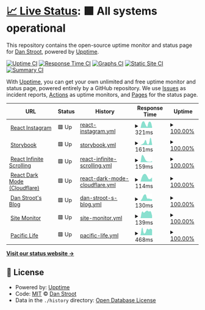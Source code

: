 # [📈 Live Status](https://dstroot.github.io/site-monitor): <!--live status--> **🟩 All systems operational**

This repository contains the open-source uptime monitor and status page for [Dan Stroot](https://danstroot.com), powered by [Upptime](https://github.com/upptime/upptime).

[![Uptime CI](https://github.com/dstroot/site-monitor/workflows/Uptime%20CI/badge.svg)](https://github.com/upptime/upptime/actions?query=workflow%3A%22Uptime+CI%22)
[![Response Time CI](https://github.com/dstroot/site-monitor/workflows/Response%20Time%20CI/badge.svg)](https://github.com/upptime/upptime/actions?query=workflow%3A%22Response+Time+CI%22)
[![Graphs CI](https://github.com/dstroot/site-monitor/workflows/Graphs%20CI/badge.svg)](https://github.com/upptime/upptime/actions?query=workflow%3A%22Graphs+CI%22)
[![Static Site CI](https://github.com/dstroot/site-monitor/workflows/Static%20Site%20CI/badge.svg)](https://github.com/upptime/upptime/actions?query=workflow%3A%22Static+Site+CI%22)
[![Summary CI](https://github.com/dstroot/site-monitor/workflows/Summary%20CI/badge.svg)](https://github.com/upptime/upptime/actions?query=workflow%3A%22Summary+CI%22)

With [Upptime](https://upptime.js.org), you can get your own unlimited and free uptime monitor and status page, powered entirely by a GitHub repository. We use [Issues](https://github.com/dstroot/site-monitor/issues) as incident reports, [Actions](https://github.com/dstroot/site-monitor/actions) as uptime monitors, and [Pages](https://dstroot.github.io/site-monitor) for the status page.

<!--start: status pages-->
<!-- This summary is generated by Upptime (https://github.com/upptime/upptime) -->
<!-- Do not edit this manually, your changes will be overwritten -->
<!-- prettier-ignore -->
| URL | Status | History | Response Time | Uptime |
| --- | ------ | ------- | ------------- | ------ |
| <img alt="" src="https://favicons.githubusercontent.com/affectionate-aryabhata-c22561.netlify.app" height="13"> [React Instagram](https://affectionate-aryabhata-c22561.netlify.app/) | 🟩 Up | [react-instagram.yml](https://github.com/dstroot/site-monitor/commits/HEAD/history/react-instagram.yml) | <details><summary><img alt="Response time graph" src="./graphs/react-instagram/response-time-week.png" height="20"> 321ms</summary><br><a href="https://dstroot.github.io/site-monitor/history/react-instagram"><img alt="Response time 161" src="https://img.shields.io/endpoint?url=https%3A%2F%2Fraw.githubusercontent.com%2Fdstroot%2Fsite-monitor%2FHEAD%2Fapi%2Freact-instagram%2Fresponse-time.json"></a><br><a href="https://dstroot.github.io/site-monitor/history/react-instagram"><img alt="24-hour response time 69" src="https://img.shields.io/endpoint?url=https%3A%2F%2Fraw.githubusercontent.com%2Fdstroot%2Fsite-monitor%2FHEAD%2Fapi%2Freact-instagram%2Fresponse-time-day.json"></a><br><a href="https://dstroot.github.io/site-monitor/history/react-instagram"><img alt="7-day response time 321" src="https://img.shields.io/endpoint?url=https%3A%2F%2Fraw.githubusercontent.com%2Fdstroot%2Fsite-monitor%2FHEAD%2Fapi%2Freact-instagram%2Fresponse-time-week.json"></a><br><a href="https://dstroot.github.io/site-monitor/history/react-instagram"><img alt="30-day response time 234" src="https://img.shields.io/endpoint?url=https%3A%2F%2Fraw.githubusercontent.com%2Fdstroot%2Fsite-monitor%2FHEAD%2Fapi%2Freact-instagram%2Fresponse-time-month.json"></a><br><a href="https://dstroot.github.io/site-monitor/history/react-instagram"><img alt="1-year response time 161" src="https://img.shields.io/endpoint?url=https%3A%2F%2Fraw.githubusercontent.com%2Fdstroot%2Fsite-monitor%2FHEAD%2Fapi%2Freact-instagram%2Fresponse-time-year.json"></a></details> | <details><summary><a href="https://dstroot.github.io/site-monitor/history/react-instagram">100.00%</a></summary><a href="https://dstroot.github.io/site-monitor/history/react-instagram"><img alt="All-time uptime 100.00%" src="https://img.shields.io/endpoint?url=https%3A%2F%2Fraw.githubusercontent.com%2Fdstroot%2Fsite-monitor%2FHEAD%2Fapi%2Freact-instagram%2Fuptime.json"></a><br><a href="https://dstroot.github.io/site-monitor/history/react-instagram"><img alt="24-hour uptime 100.00%" src="https://img.shields.io/endpoint?url=https%3A%2F%2Fraw.githubusercontent.com%2Fdstroot%2Fsite-monitor%2FHEAD%2Fapi%2Freact-instagram%2Fuptime-day.json"></a><br><a href="https://dstroot.github.io/site-monitor/history/react-instagram"><img alt="7-day uptime 100.00%" src="https://img.shields.io/endpoint?url=https%3A%2F%2Fraw.githubusercontent.com%2Fdstroot%2Fsite-monitor%2FHEAD%2Fapi%2Freact-instagram%2Fuptime-week.json"></a><br><a href="https://dstroot.github.io/site-monitor/history/react-instagram"><img alt="30-day uptime 100.00%" src="https://img.shields.io/endpoint?url=https%3A%2F%2Fraw.githubusercontent.com%2Fdstroot%2Fsite-monitor%2FHEAD%2Fapi%2Freact-instagram%2Fuptime-month.json"></a><br><a href="https://dstroot.github.io/site-monitor/history/react-instagram"><img alt="1-year uptime 100.00%" src="https://img.shields.io/endpoint?url=https%3A%2F%2Fraw.githubusercontent.com%2Fdstroot%2Fsite-monitor%2FHEAD%2Fapi%2Freact-instagram%2Fuptime-year.json"></a></details>
| <img alt="" src="https://favicons.githubusercontent.com/zealous-fermat-ea58fd.netlify.app" height="13"> [Storybook](https://zealous-fermat-ea58fd.netlify.app/) | 🟩 Up | [storybook.yml](https://github.com/dstroot/site-monitor/commits/HEAD/history/storybook.yml) | <details><summary><img alt="Response time graph" src="./graphs/storybook/response-time-week.png" height="20"> 161ms</summary><br><a href="https://dstroot.github.io/site-monitor/history/storybook"><img alt="Response time 152" src="https://img.shields.io/endpoint?url=https%3A%2F%2Fraw.githubusercontent.com%2Fdstroot%2Fsite-monitor%2FHEAD%2Fapi%2Fstorybook%2Fresponse-time.json"></a><br><a href="https://dstroot.github.io/site-monitor/history/storybook"><img alt="24-hour response time 44" src="https://img.shields.io/endpoint?url=https%3A%2F%2Fraw.githubusercontent.com%2Fdstroot%2Fsite-monitor%2FHEAD%2Fapi%2Fstorybook%2Fresponse-time-day.json"></a><br><a href="https://dstroot.github.io/site-monitor/history/storybook"><img alt="7-day response time 161" src="https://img.shields.io/endpoint?url=https%3A%2F%2Fraw.githubusercontent.com%2Fdstroot%2Fsite-monitor%2FHEAD%2Fapi%2Fstorybook%2Fresponse-time-week.json"></a><br><a href="https://dstroot.github.io/site-monitor/history/storybook"><img alt="30-day response time 224" src="https://img.shields.io/endpoint?url=https%3A%2F%2Fraw.githubusercontent.com%2Fdstroot%2Fsite-monitor%2FHEAD%2Fapi%2Fstorybook%2Fresponse-time-month.json"></a><br><a href="https://dstroot.github.io/site-monitor/history/storybook"><img alt="1-year response time 152" src="https://img.shields.io/endpoint?url=https%3A%2F%2Fraw.githubusercontent.com%2Fdstroot%2Fsite-monitor%2FHEAD%2Fapi%2Fstorybook%2Fresponse-time-year.json"></a></details> | <details><summary><a href="https://dstroot.github.io/site-monitor/history/storybook">100.00%</a></summary><a href="https://dstroot.github.io/site-monitor/history/storybook"><img alt="All-time uptime 100.00%" src="https://img.shields.io/endpoint?url=https%3A%2F%2Fraw.githubusercontent.com%2Fdstroot%2Fsite-monitor%2FHEAD%2Fapi%2Fstorybook%2Fuptime.json"></a><br><a href="https://dstroot.github.io/site-monitor/history/storybook"><img alt="24-hour uptime 100.00%" src="https://img.shields.io/endpoint?url=https%3A%2F%2Fraw.githubusercontent.com%2Fdstroot%2Fsite-monitor%2FHEAD%2Fapi%2Fstorybook%2Fuptime-day.json"></a><br><a href="https://dstroot.github.io/site-monitor/history/storybook"><img alt="7-day uptime 100.00%" src="https://img.shields.io/endpoint?url=https%3A%2F%2Fraw.githubusercontent.com%2Fdstroot%2Fsite-monitor%2FHEAD%2Fapi%2Fstorybook%2Fuptime-week.json"></a><br><a href="https://dstroot.github.io/site-monitor/history/storybook"><img alt="30-day uptime 100.00%" src="https://img.shields.io/endpoint?url=https%3A%2F%2Fraw.githubusercontent.com%2Fdstroot%2Fsite-monitor%2FHEAD%2Fapi%2Fstorybook%2Fuptime-month.json"></a><br><a href="https://dstroot.github.io/site-monitor/history/storybook"><img alt="1-year uptime 100.00%" src="https://img.shields.io/endpoint?url=https%3A%2F%2Fraw.githubusercontent.com%2Fdstroot%2Fsite-monitor%2FHEAD%2Fapi%2Fstorybook%2Fuptime-year.json"></a></details>
| <img alt="" src="https://favicons.githubusercontent.com/modest-panini-61a8ce.netlify.app" height="13"> [React Infinite Scrolling](https://modest-panini-61a8ce.netlify.app/) | 🟩 Up | [react-infinite-scrolling.yml](https://github.com/dstroot/site-monitor/commits/HEAD/history/react-infinite-scrolling.yml) | <details><summary><img alt="Response time graph" src="./graphs/react-infinite-scrolling/response-time-week.png" height="20"> 159ms</summary><br><a href="https://dstroot.github.io/site-monitor/history/react-infinite-scrolling"><img alt="Response time 142" src="https://img.shields.io/endpoint?url=https%3A%2F%2Fraw.githubusercontent.com%2Fdstroot%2Fsite-monitor%2FHEAD%2Fapi%2Freact-infinite-scrolling%2Fresponse-time.json"></a><br><a href="https://dstroot.github.io/site-monitor/history/react-infinite-scrolling"><img alt="24-hour response time 71" src="https://img.shields.io/endpoint?url=https%3A%2F%2Fraw.githubusercontent.com%2Fdstroot%2Fsite-monitor%2FHEAD%2Fapi%2Freact-infinite-scrolling%2Fresponse-time-day.json"></a><br><a href="https://dstroot.github.io/site-monitor/history/react-infinite-scrolling"><img alt="7-day response time 159" src="https://img.shields.io/endpoint?url=https%3A%2F%2Fraw.githubusercontent.com%2Fdstroot%2Fsite-monitor%2FHEAD%2Fapi%2Freact-infinite-scrolling%2Fresponse-time-week.json"></a><br><a href="https://dstroot.github.io/site-monitor/history/react-infinite-scrolling"><img alt="30-day response time 146" src="https://img.shields.io/endpoint?url=https%3A%2F%2Fraw.githubusercontent.com%2Fdstroot%2Fsite-monitor%2FHEAD%2Fapi%2Freact-infinite-scrolling%2Fresponse-time-month.json"></a><br><a href="https://dstroot.github.io/site-monitor/history/react-infinite-scrolling"><img alt="1-year response time 142" src="https://img.shields.io/endpoint?url=https%3A%2F%2Fraw.githubusercontent.com%2Fdstroot%2Fsite-monitor%2FHEAD%2Fapi%2Freact-infinite-scrolling%2Fresponse-time-year.json"></a></details> | <details><summary><a href="https://dstroot.github.io/site-monitor/history/react-infinite-scrolling">100.00%</a></summary><a href="https://dstroot.github.io/site-monitor/history/react-infinite-scrolling"><img alt="All-time uptime 100.00%" src="https://img.shields.io/endpoint?url=https%3A%2F%2Fraw.githubusercontent.com%2Fdstroot%2Fsite-monitor%2FHEAD%2Fapi%2Freact-infinite-scrolling%2Fuptime.json"></a><br><a href="https://dstroot.github.io/site-monitor/history/react-infinite-scrolling"><img alt="24-hour uptime 100.00%" src="https://img.shields.io/endpoint?url=https%3A%2F%2Fraw.githubusercontent.com%2Fdstroot%2Fsite-monitor%2FHEAD%2Fapi%2Freact-infinite-scrolling%2Fuptime-day.json"></a><br><a href="https://dstroot.github.io/site-monitor/history/react-infinite-scrolling"><img alt="7-day uptime 100.00%" src="https://img.shields.io/endpoint?url=https%3A%2F%2Fraw.githubusercontent.com%2Fdstroot%2Fsite-monitor%2FHEAD%2Fapi%2Freact-infinite-scrolling%2Fuptime-week.json"></a><br><a href="https://dstroot.github.io/site-monitor/history/react-infinite-scrolling"><img alt="30-day uptime 100.00%" src="https://img.shields.io/endpoint?url=https%3A%2F%2Fraw.githubusercontent.com%2Fdstroot%2Fsite-monitor%2FHEAD%2Fapi%2Freact-infinite-scrolling%2Fuptime-month.json"></a><br><a href="https://dstroot.github.io/site-monitor/history/react-infinite-scrolling"><img alt="1-year uptime 100.00%" src="https://img.shields.io/endpoint?url=https%3A%2F%2Fraw.githubusercontent.com%2Fdstroot%2Fsite-monitor%2FHEAD%2Fapi%2Freact-infinite-scrolling%2Fuptime-year.json"></a></details>
| <img alt="" src="https://favicons.githubusercontent.com/react-darkmode.burley.workers.dev" height="13"> [React Dark Mode (Cloudflare)](https://react-darkmode.burley.workers.dev/) | 🟩 Up | [react-dark-mode-cloudflare.yml](https://github.com/dstroot/site-monitor/commits/HEAD/history/react-dark-mode-cloudflare.yml) | <details><summary><img alt="Response time graph" src="./graphs/react-dark-mode-cloudflare/response-time-week.png" height="20"> 114ms</summary><br><a href="https://dstroot.github.io/site-monitor/history/react-dark-mode-cloudflare"><img alt="Response time 137" src="https://img.shields.io/endpoint?url=https%3A%2F%2Fraw.githubusercontent.com%2Fdstroot%2Fsite-monitor%2FHEAD%2Fapi%2Freact-dark-mode-cloudflare%2Fresponse-time.json"></a><br><a href="https://dstroot.github.io/site-monitor/history/react-dark-mode-cloudflare"><img alt="24-hour response time 93" src="https://img.shields.io/endpoint?url=https%3A%2F%2Fraw.githubusercontent.com%2Fdstroot%2Fsite-monitor%2FHEAD%2Fapi%2Freact-dark-mode-cloudflare%2Fresponse-time-day.json"></a><br><a href="https://dstroot.github.io/site-monitor/history/react-dark-mode-cloudflare"><img alt="7-day response time 114" src="https://img.shields.io/endpoint?url=https%3A%2F%2Fraw.githubusercontent.com%2Fdstroot%2Fsite-monitor%2FHEAD%2Fapi%2Freact-dark-mode-cloudflare%2Fresponse-time-week.json"></a><br><a href="https://dstroot.github.io/site-monitor/history/react-dark-mode-cloudflare"><img alt="30-day response time 183" src="https://img.shields.io/endpoint?url=https%3A%2F%2Fraw.githubusercontent.com%2Fdstroot%2Fsite-monitor%2FHEAD%2Fapi%2Freact-dark-mode-cloudflare%2Fresponse-time-month.json"></a><br><a href="https://dstroot.github.io/site-monitor/history/react-dark-mode-cloudflare"><img alt="1-year response time 137" src="https://img.shields.io/endpoint?url=https%3A%2F%2Fraw.githubusercontent.com%2Fdstroot%2Fsite-monitor%2FHEAD%2Fapi%2Freact-dark-mode-cloudflare%2Fresponse-time-year.json"></a></details> | <details><summary><a href="https://dstroot.github.io/site-monitor/history/react-dark-mode-cloudflare">100.00%</a></summary><a href="https://dstroot.github.io/site-monitor/history/react-dark-mode-cloudflare"><img alt="All-time uptime 100.00%" src="https://img.shields.io/endpoint?url=https%3A%2F%2Fraw.githubusercontent.com%2Fdstroot%2Fsite-monitor%2FHEAD%2Fapi%2Freact-dark-mode-cloudflare%2Fuptime.json"></a><br><a href="https://dstroot.github.io/site-monitor/history/react-dark-mode-cloudflare"><img alt="24-hour uptime 100.00%" src="https://img.shields.io/endpoint?url=https%3A%2F%2Fraw.githubusercontent.com%2Fdstroot%2Fsite-monitor%2FHEAD%2Fapi%2Freact-dark-mode-cloudflare%2Fuptime-day.json"></a><br><a href="https://dstroot.github.io/site-monitor/history/react-dark-mode-cloudflare"><img alt="7-day uptime 100.00%" src="https://img.shields.io/endpoint?url=https%3A%2F%2Fraw.githubusercontent.com%2Fdstroot%2Fsite-monitor%2FHEAD%2Fapi%2Freact-dark-mode-cloudflare%2Fuptime-week.json"></a><br><a href="https://dstroot.github.io/site-monitor/history/react-dark-mode-cloudflare"><img alt="30-day uptime 100.00%" src="https://img.shields.io/endpoint?url=https%3A%2F%2Fraw.githubusercontent.com%2Fdstroot%2Fsite-monitor%2FHEAD%2Fapi%2Freact-dark-mode-cloudflare%2Fuptime-month.json"></a><br><a href="https://dstroot.github.io/site-monitor/history/react-dark-mode-cloudflare"><img alt="1-year uptime 100.00%" src="https://img.shields.io/endpoint?url=https%3A%2F%2Fraw.githubusercontent.com%2Fdstroot%2Fsite-monitor%2FHEAD%2Fapi%2Freact-dark-mode-cloudflare%2Fuptime-year.json"></a></details>
| <img alt="" src="https://favicons.githubusercontent.com/danstroot.com" height="13"> [Dan Stroot's Blog](https://danstroot.com/) | 🟩 Up | [dan-stroot-s-blog.yml](https://github.com/dstroot/site-monitor/commits/HEAD/history/dan-stroot-s-blog.yml) | <details><summary><img alt="Response time graph" src="./graphs/dan-stroot-s-blog/response-time-week.png" height="20"> 130ms</summary><br><a href="https://dstroot.github.io/site-monitor/history/dan-stroot-s-blog"><img alt="Response time 173" src="https://img.shields.io/endpoint?url=https%3A%2F%2Fraw.githubusercontent.com%2Fdstroot%2Fsite-monitor%2FHEAD%2Fapi%2Fdan-stroot-s-blog%2Fresponse-time.json"></a><br><a href="https://dstroot.github.io/site-monitor/history/dan-stroot-s-blog"><img alt="24-hour response time 67" src="https://img.shields.io/endpoint?url=https%3A%2F%2Fraw.githubusercontent.com%2Fdstroot%2Fsite-monitor%2FHEAD%2Fapi%2Fdan-stroot-s-blog%2Fresponse-time-day.json"></a><br><a href="https://dstroot.github.io/site-monitor/history/dan-stroot-s-blog"><img alt="7-day response time 130" src="https://img.shields.io/endpoint?url=https%3A%2F%2Fraw.githubusercontent.com%2Fdstroot%2Fsite-monitor%2FHEAD%2Fapi%2Fdan-stroot-s-blog%2Fresponse-time-week.json"></a><br><a href="https://dstroot.github.io/site-monitor/history/dan-stroot-s-blog"><img alt="30-day response time 204" src="https://img.shields.io/endpoint?url=https%3A%2F%2Fraw.githubusercontent.com%2Fdstroot%2Fsite-monitor%2FHEAD%2Fapi%2Fdan-stroot-s-blog%2Fresponse-time-month.json"></a><br><a href="https://dstroot.github.io/site-monitor/history/dan-stroot-s-blog"><img alt="1-year response time 173" src="https://img.shields.io/endpoint?url=https%3A%2F%2Fraw.githubusercontent.com%2Fdstroot%2Fsite-monitor%2FHEAD%2Fapi%2Fdan-stroot-s-blog%2Fresponse-time-year.json"></a></details> | <details><summary><a href="https://dstroot.github.io/site-monitor/history/dan-stroot-s-blog">100.00%</a></summary><a href="https://dstroot.github.io/site-monitor/history/dan-stroot-s-blog"><img alt="All-time uptime 100.00%" src="https://img.shields.io/endpoint?url=https%3A%2F%2Fraw.githubusercontent.com%2Fdstroot%2Fsite-monitor%2FHEAD%2Fapi%2Fdan-stroot-s-blog%2Fuptime.json"></a><br><a href="https://dstroot.github.io/site-monitor/history/dan-stroot-s-blog"><img alt="24-hour uptime 100.00%" src="https://img.shields.io/endpoint?url=https%3A%2F%2Fraw.githubusercontent.com%2Fdstroot%2Fsite-monitor%2FHEAD%2Fapi%2Fdan-stroot-s-blog%2Fuptime-day.json"></a><br><a href="https://dstroot.github.io/site-monitor/history/dan-stroot-s-blog"><img alt="7-day uptime 100.00%" src="https://img.shields.io/endpoint?url=https%3A%2F%2Fraw.githubusercontent.com%2Fdstroot%2Fsite-monitor%2FHEAD%2Fapi%2Fdan-stroot-s-blog%2Fuptime-week.json"></a><br><a href="https://dstroot.github.io/site-monitor/history/dan-stroot-s-blog"><img alt="30-day uptime 100.00%" src="https://img.shields.io/endpoint?url=https%3A%2F%2Fraw.githubusercontent.com%2Fdstroot%2Fsite-monitor%2FHEAD%2Fapi%2Fdan-stroot-s-blog%2Fuptime-month.json"></a><br><a href="https://dstroot.github.io/site-monitor/history/dan-stroot-s-blog"><img alt="1-year uptime 100.00%" src="https://img.shields.io/endpoint?url=https%3A%2F%2Fraw.githubusercontent.com%2Fdstroot%2Fsite-monitor%2FHEAD%2Fapi%2Fdan-stroot-s-blog%2Fuptime-year.json"></a></details>
| <img alt="" src="https://favicons.githubusercontent.com/dstroot.github.io" height="13"> [Site Monitor](https://dstroot.github.io/vds_uptime/) | 🟩 Up | [site-monitor.yml](https://github.com/dstroot/site-monitor/commits/HEAD/history/site-monitor.yml) | <details><summary><img alt="Response time graph" src="./graphs/site-monitor/response-time-week.png" height="20"> 139ms</summary><br><a href="https://dstroot.github.io/site-monitor/history/site-monitor"><img alt="Response time 122" src="https://img.shields.io/endpoint?url=https%3A%2F%2Fraw.githubusercontent.com%2Fdstroot%2Fsite-monitor%2FHEAD%2Fapi%2Fsite-monitor%2Fresponse-time.json"></a><br><a href="https://dstroot.github.io/site-monitor/history/site-monitor"><img alt="24-hour response time 54" src="https://img.shields.io/endpoint?url=https%3A%2F%2Fraw.githubusercontent.com%2Fdstroot%2Fsite-monitor%2FHEAD%2Fapi%2Fsite-monitor%2Fresponse-time-day.json"></a><br><a href="https://dstroot.github.io/site-monitor/history/site-monitor"><img alt="7-day response time 139" src="https://img.shields.io/endpoint?url=https%3A%2F%2Fraw.githubusercontent.com%2Fdstroot%2Fsite-monitor%2FHEAD%2Fapi%2Fsite-monitor%2Fresponse-time-week.json"></a><br><a href="https://dstroot.github.io/site-monitor/history/site-monitor"><img alt="30-day response time 116" src="https://img.shields.io/endpoint?url=https%3A%2F%2Fraw.githubusercontent.com%2Fdstroot%2Fsite-monitor%2FHEAD%2Fapi%2Fsite-monitor%2Fresponse-time-month.json"></a><br><a href="https://dstroot.github.io/site-monitor/history/site-monitor"><img alt="1-year response time 122" src="https://img.shields.io/endpoint?url=https%3A%2F%2Fraw.githubusercontent.com%2Fdstroot%2Fsite-monitor%2FHEAD%2Fapi%2Fsite-monitor%2Fresponse-time-year.json"></a></details> | <details><summary><a href="https://dstroot.github.io/site-monitor/history/site-monitor">100.00%</a></summary><a href="https://dstroot.github.io/site-monitor/history/site-monitor"><img alt="All-time uptime 100.00%" src="https://img.shields.io/endpoint?url=https%3A%2F%2Fraw.githubusercontent.com%2Fdstroot%2Fsite-monitor%2FHEAD%2Fapi%2Fsite-monitor%2Fuptime.json"></a><br><a href="https://dstroot.github.io/site-monitor/history/site-monitor"><img alt="24-hour uptime 100.00%" src="https://img.shields.io/endpoint?url=https%3A%2F%2Fraw.githubusercontent.com%2Fdstroot%2Fsite-monitor%2FHEAD%2Fapi%2Fsite-monitor%2Fuptime-day.json"></a><br><a href="https://dstroot.github.io/site-monitor/history/site-monitor"><img alt="7-day uptime 100.00%" src="https://img.shields.io/endpoint?url=https%3A%2F%2Fraw.githubusercontent.com%2Fdstroot%2Fsite-monitor%2FHEAD%2Fapi%2Fsite-monitor%2Fuptime-week.json"></a><br><a href="https://dstroot.github.io/site-monitor/history/site-monitor"><img alt="30-day uptime 100.00%" src="https://img.shields.io/endpoint?url=https%3A%2F%2Fraw.githubusercontent.com%2Fdstroot%2Fsite-monitor%2FHEAD%2Fapi%2Fsite-monitor%2Fuptime-month.json"></a><br><a href="https://dstroot.github.io/site-monitor/history/site-monitor"><img alt="1-year uptime 100.00%" src="https://img.shields.io/endpoint?url=https%3A%2F%2Fraw.githubusercontent.com%2Fdstroot%2Fsite-monitor%2FHEAD%2Fapi%2Fsite-monitor%2Fuptime-year.json"></a></details>
| <img alt="" src="https://favicons.githubusercontent.com/www.pacificlife.com" height="13"> [Pacific Life](https://www.pacificlife.com/) | 🟩 Up | [pacific-life.yml](https://github.com/dstroot/site-monitor/commits/HEAD/history/pacific-life.yml) | <details><summary><img alt="Response time graph" src="./graphs/pacific-life/response-time-week.png" height="20"> 468ms</summary><br><a href="https://dstroot.github.io/site-monitor/history/pacific-life"><img alt="Response time 606" src="https://img.shields.io/endpoint?url=https%3A%2F%2Fraw.githubusercontent.com%2Fdstroot%2Fsite-monitor%2FHEAD%2Fapi%2Fpacific-life%2Fresponse-time.json"></a><br><a href="https://dstroot.github.io/site-monitor/history/pacific-life"><img alt="24-hour response time 507" src="https://img.shields.io/endpoint?url=https%3A%2F%2Fraw.githubusercontent.com%2Fdstroot%2Fsite-monitor%2FHEAD%2Fapi%2Fpacific-life%2Fresponse-time-day.json"></a><br><a href="https://dstroot.github.io/site-monitor/history/pacific-life"><img alt="7-day response time 468" src="https://img.shields.io/endpoint?url=https%3A%2F%2Fraw.githubusercontent.com%2Fdstroot%2Fsite-monitor%2FHEAD%2Fapi%2Fpacific-life%2Fresponse-time-week.json"></a><br><a href="https://dstroot.github.io/site-monitor/history/pacific-life"><img alt="30-day response time 509" src="https://img.shields.io/endpoint?url=https%3A%2F%2Fraw.githubusercontent.com%2Fdstroot%2Fsite-monitor%2FHEAD%2Fapi%2Fpacific-life%2Fresponse-time-month.json"></a><br><a href="https://dstroot.github.io/site-monitor/history/pacific-life"><img alt="1-year response time 606" src="https://img.shields.io/endpoint?url=https%3A%2F%2Fraw.githubusercontent.com%2Fdstroot%2Fsite-monitor%2FHEAD%2Fapi%2Fpacific-life%2Fresponse-time-year.json"></a></details> | <details><summary><a href="https://dstroot.github.io/site-monitor/history/pacific-life">100.00%</a></summary><a href="https://dstroot.github.io/site-monitor/history/pacific-life"><img alt="All-time uptime 100.00%" src="https://img.shields.io/endpoint?url=https%3A%2F%2Fraw.githubusercontent.com%2Fdstroot%2Fsite-monitor%2FHEAD%2Fapi%2Fpacific-life%2Fuptime.json"></a><br><a href="https://dstroot.github.io/site-monitor/history/pacific-life"><img alt="24-hour uptime 100.00%" src="https://img.shields.io/endpoint?url=https%3A%2F%2Fraw.githubusercontent.com%2Fdstroot%2Fsite-monitor%2FHEAD%2Fapi%2Fpacific-life%2Fuptime-day.json"></a><br><a href="https://dstroot.github.io/site-monitor/history/pacific-life"><img alt="7-day uptime 100.00%" src="https://img.shields.io/endpoint?url=https%3A%2F%2Fraw.githubusercontent.com%2Fdstroot%2Fsite-monitor%2FHEAD%2Fapi%2Fpacific-life%2Fuptime-week.json"></a><br><a href="https://dstroot.github.io/site-monitor/history/pacific-life"><img alt="30-day uptime 100.00%" src="https://img.shields.io/endpoint?url=https%3A%2F%2Fraw.githubusercontent.com%2Fdstroot%2Fsite-monitor%2FHEAD%2Fapi%2Fpacific-life%2Fuptime-month.json"></a><br><a href="https://dstroot.github.io/site-monitor/history/pacific-life"><img alt="1-year uptime 100.00%" src="https://img.shields.io/endpoint?url=https%3A%2F%2Fraw.githubusercontent.com%2Fdstroot%2Fsite-monitor%2FHEAD%2Fapi%2Fpacific-life%2Fuptime-year.json"></a></details>

<!--end: status pages-->

[**Visit our status website →**](https://dstroot.github.io/site-monitor)

## 📄 License

- Powered by: [Upptime](https://github.com/upptime/upptime)
- Code: [MIT](./LICENSE) © [Dan Stroot](https://danstroot.com)
- Data in the `./history` directory: [Open Database License](https://opendatacommons.org/licenses/odbl/1-0/)
